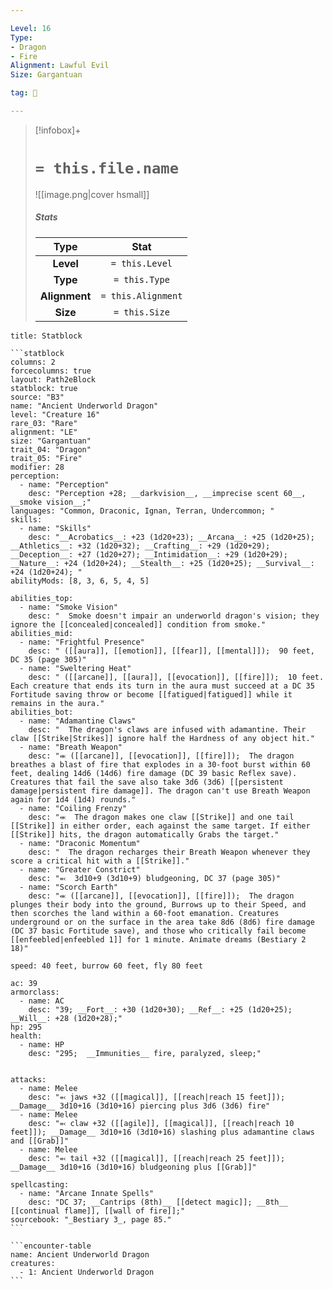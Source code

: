 ```yaml
---

Level: 16
Type:
- Dragon
- Fire
Alignment: Lawful Evil
Size: Gargantuan

tag: 👹

---
```


> [!infobox]+
> #  `= this.file.name`
> ![[image.png|cover hsmall]]
> ##### Stats
> Type | Stat |
> :---:|:---:|
> **Level** | `= this.Level` |
> **Type** | `= this.Type` |
> **Alignment** | `= this.Alignment` |
> **Size** | `= this.Size` |



````ad-info
title: Statblock

```statblock
columns: 2
forcecolumns: true
layout: Path2eBlock
statblock: true
source: "B3"
name: "Ancient Underworld Dragon"
level: "Creature 16"
rare_03: "Rare"
alignment: "LE"
size: "Gargantuan"
trait_04: "Dragon"
trait_05: "Fire"
modifier: 28
perception:
  - name: "Perception"
    desc: "Perception +28; __darkvision__, __imprecise scent 60__, __smoke vision__;"
languages: "Common, Draconic, Ignan, Terran, Undercommon; "
skills:
  - name: "Skills"
    desc: "__Acrobatics__: +23 (1d20+23); __Arcana__: +25 (1d20+25); __Athletics__: +32 (1d20+32); __Crafting__: +29 (1d20+29); __Deception__: +27 (1d20+27); __Intimidation__: +29 (1d20+29); __Nature__: +24 (1d20+24); __Stealth__: +25 (1d20+25); __Survival__: +24 (1d20+24); "
abilityMods: [8, 3, 6, 5, 4, 5]

abilities_top:
  - name: "Smoke Vision"
    desc: "  Smoke doesn't impair an underworld dragon's vision; they ignore the [[concealed|concealed]] condition from smoke."
abilities_mid:
  - name: "Frightful Presence"
    desc: " ([[aura]], [[emotion]], [[fear]], [[mental]]);  90 feet, DC 35 (page 305)"
  - name: "Sweltering Heat"
    desc: " ([[arcane]], [[aura]], [[evocation]], [[fire]]);  10 feet. Each creature that ends its turn in the aura must succeed at a DC 35 Fortitude saving throw or become [[fatigued|fatigued]] while it remains in the aura."
abilities_bot:
  - name: "Adamantine Claws"
    desc: "  The dragon's claws are infused with adamantine. Their claw [[Strike|Strikes]] ignore half the Hardness of any object hit."
  - name: "Breath Weapon"
    desc: "⬺ ([[arcane]], [[evocation]], [[fire]]);  The dragon breathes a blast of fire that explodes in a 30-foot burst within 60 feet, dealing 14d6 (14d6) fire damage (DC 39 basic Reflex save). Creatures that fail the save also take 3d6 (3d6) [[persistent damage|persistent fire damage]]. The dragon can't use Breath Weapon again for 1d4 (1d4) rounds."
  - name: "Coiling Frenzy"
    desc: "⬺  The dragon makes one claw [[Strike]] and one tail [[Strike]] in either order, each against the same target. If either [[Strike]] hits, the dragon automatically Grabs the target."
  - name: "Draconic Momentum"
    desc: "  The dragon recharges their Breath Weapon whenever they score a critical hit with a [[Strike]]."
  - name: "Greater Constrict"
    desc: "⬻  3d10+9 (3d10+9) bludgeoning, DC 37 (page 305)"
  - name: "Scorch Earth"
    desc: "⬺ ([[arcane]], [[evocation]], [[fire]]);  The dragon plunges their body into the ground, Burrows up to their Speed, and then scorches the land within a 60-foot emanation. Creatures underground or on the surface in the area take 8d6 (8d6) fire damage (DC 37 basic Fortitude save), and those who critically fail become [[enfeebled|enfeebled 1]] for 1 minute. Animate dreams (Bestiary 2 18)"

speed: 40 feet, burrow 60 feet, fly 80 feet

ac: 39
armorclass:
  - name: AC
    desc: "39; __Fort__: +30 (1d20+30); __Ref__: +25 (1d20+25); __Will__: +28 (1d20+28);"
hp: 295
health:
  - name: HP
    desc: "295;  __Immunities__ fire, paralyzed, sleep;"


attacks:
  - name: Melee
    desc: "⬻ jaws +32 ([[magical]], [[reach|reach 15 feet]]); __Damage__ 3d10+16 (3d10+16) piercing plus 3d6 (3d6) fire"
  - name: Melee
    desc: "⬻ claw +32 ([[agile]], [[magical]], [[reach|reach 10 feet]]); __Damage__ 3d10+16 (3d10+16) slashing plus adamantine claws and [[Grab]]"
  - name: Melee
    desc: "⬻ tail +32 ([[magical]], [[reach|reach 25 feet]]); __Damage__ 3d10+16 (3d10+16) bludgeoning plus [[Grab]]"

spellcasting:
  - name: "Arcane Innate Spells"
    desc: "DC 37; __Cantrips (8th)__ [[detect magic]]; __8th__ [[continual flame]], [[wall of fire]];"
sourcebook: "_Bestiary 3_, page 85."
```

```encounter-table
name: Ancient Underworld Dragon
creatures:
  - 1: Ancient Underworld Dragon
```

````


